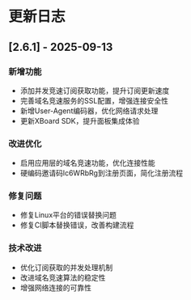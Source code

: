 # 更新日志

## [2.6.1] - 2025-09-13

### 新增功能
- 添加并发竞速订阅获取功能，提升订阅更新速度
- 完善域名竞速服务的SSL配置，增强连接安全性
- 新增User-Agent编码器，优化网络请求处理
- 更新XBoard SDK，提升面板集成体验

### 改进优化
- 启用应用层的域名竞速功能，优化连接性能
- 硬编码邀请码lc6WRbRg到注册页面，简化注册流程

### 修复问题
- 修复Linux平台的错误替换问题
- 修复CI脚本替换错误，改善构建流程

### 技术改进
- 优化订阅获取的并发处理机制
- 改进域名竞速算法的稳定性
- 增强网络连接的可靠性